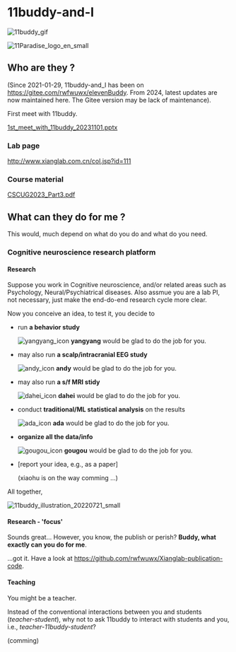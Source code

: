# 11buddy-and-I
![11buddy_gif](https://github.com/rwfwuwx/11buddy-and-I/assets/60617251/445aba7f-40cb-4e5d-b842-3c09cf92c7a9)

![11Paradise_logo_en_small](https://github.com/rwfwuwx/11buddy-and-I/assets/60617251/12c26bdc-a2da-4af9-b559-c266108a8bec)

## Who are they ?
(Since 2021-01-29, 11buddy-and_I has been on https://gitee.com/rwfwuwx/elevenBuddy. From 2024, latest updates are now maintained here. 
The Gitee version may be lack of maintenance).

First meet with 11buddy.

[1st_meet_with_11buddy_20231101.pptx](https://github.com/rwfwuwx/11buddy-and-I/files/14661068/1st_meet_with_11buddy_20231101.pptx)

### Lab page
http://www.xianglab.com.cn/col.jsp?id=111

### Course material
[CSCUG2023_Part3.pdf](https://github.com/rwfwuwx/11buddy-and-I/files/14650834/CSCUG2023_Part3.pdf)


## What can they do for me ?
This would, much depend on what do you do and what do you need.

### Cognitive neuroscience research platform
#### Research
Suppose you work in Cognitive neuroscience, and/or related areas such as Psychology, Neural/Psychiatrical diseases.
Also assmue you are a lab PI, not necessary, just make the end-do-end research cycle more clear.

Now you conceive an idea, to test it, you decide to
- run **a behavior study**
  
  ![yangyang_icon](https://github.com/rwfwuwx/11buddy-and-I/assets/60617251/b3d76fd2-ecb9-4641-affd-98d03f5c3451) **yangyang** would be glad to do the job for you.

- may also run **a scalp/intracranial EEG study**
  
  ![andy_icon](https://github.com/rwfwuwx/11buddy-and-I/assets/60617251/f77af4d5-6e17-4c9f-ac85-054e086fa661) **andy** would be glad to do the job for you.

- may also run **a s/f MRI stidy**

  ![dahei_icon](https://github.com/rwfwuwx/11buddy-and-I/assets/60617251/98640411-8e48-4103-92d5-e700f3307d0b) **dahei** would be glad to do the job for you.

- conduct **traditional/ML statistical analysis** on the results

  ![ada_icon](https://github.com/rwfwuwx/11buddy-and-I/assets/60617251/aaa2a664-f765-4484-a7a4-2c556931479d) **ada** would be glad to do the job for you.

- **organize all the data/info**
  
  ![gougou_icon](https://github.com/rwfwuwx/11buddy-and-I/assets/60617251/7cc3b7f6-daa6-4d30-9a89-c7a60bf1307d) **gougou** would be glad to do the job for you.

- [report your idea, e.g., as a paper]
  
  (xiaohu is on the way comming ...)

All together, 

![11buddy_illustration_20220721_small](https://github.com/rwfwuwx/11buddy-and-I/assets/60617251/8522c03f-8a91-4b19-bc0a-1a5fda6ac0e6)

#### Research - 'focus'
Sounds great... However, you know, the publish or perish? **Buddy, what exactly can you do for me**.

...got it. Have a look at https://github.com/rwfwuwx/Xianglab-publication-code.

#### Teaching
You might be a teacher. 

Instead of the conventional interactions between you and students (*teacher-student*), why not to ask 11buddy to interact with students and you, i.e., *teacher-11buddy-student*?

(comming)




